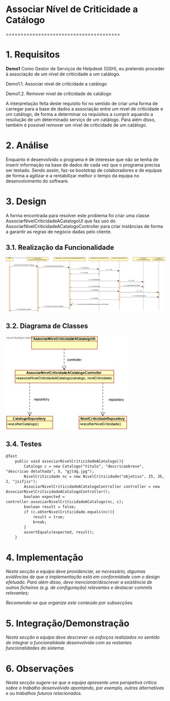 # Associar Nível de Criticidade a Catálogo
=======================================


# 1. Requisitos

**Demo1**
Como Gestor de Serviços de Helpdesk (GSH), eu pretendo proceder à associação de um nível de criticidade a um catálogo.

Demo1.1. Associar nível de criticidade a catálogo

Demo1.2. Remover nível de criticidade de catálogo

A interpretação feita deste requisito foi no sentido de criar uma forma de carregar para a base de dados a associação entre um nível de criticidade e um catálogo, de forma a determinar os requisitos a cumprir aquando a resolução de um determinado serviço de um catálogo. Para além disso, também é possível remover um nível de criticidade de um catálogo.

# 2. Análise

Enquanto é desenvolvido o programa é de interesse que não se tenha de inserir informação na base de dados de cada vez que o programa precisa ser testado. Sendo assim, faz-se bootstrap de colaboradores e de equipas de forma a agilizar e a rentabilizar melhor o tempo da equipa no desenvolvimento do software.

# 3. Design

A forma encontrada para resolver este problema foi criar uma classe AssociarNivelCriticidadeACatalogoUI que faz uso do AssociarNivelCriticidadeACatalogoController para criar instâncias de forma a garantir as regras de negócio dadas pelo cliente.

## 3.1. Realização da Funcionalidade

![AssociarNivelCriticidadeACatalogo_SD](AssociarNivelCriticidadeACatalogo_SD.jpg)

## 3.2. Diagrama de Classes

![AssociarNivelCriticidadeACatalogo_CD](AssociarNivelCriticidadeACatalogo_CD.jpg)

## 3.4. Testes 

	@Test
		public void associarNivelCriticidadeACatalogo(){
			Catalogo c = new Catalogo("titulo", "descricaobreve", "descricao detalhada", 5, "gjldg.jpg");
			NivelCriticidade nc = new NivelCriticidade("objetivo", 25, 35, 2, "jsifjis");
			AssociarNivelCriticidadeACatalogoController controller = new AssociarNivelCriticidadeACatalogoController();
			boolean expected = controller.associarNivelCriticidadeACatalogo(nc, c);
			boolean result = false;
			if (c.obterNivelCriticidade.equals(nc)){
				result = true;
				break;
			}
			assertEquals(expected, result);
		}

# 4. Implementação

*Nesta secção a equipa deve providenciar, se necessário, algumas evidências de que a implementação está em conformidade com o design efetuado. Para além disso, deve mencionar/descrever a existência de outros ficheiros (e.g. de configuração) relevantes e destacar commits relevantes;*

*Recomenda-se que organize este conteúdo por subsecções.*

# 5. Integração/Demonstração

*Nesta secção a equipa deve descrever os esforços realizados no sentido de integrar a funcionalidade desenvolvida com as restantes funcionalidades do sistema.*

# 6. Observações

*Nesta secção sugere-se que a equipa apresente uma perspetiva critica sobre o trabalho desenvolvido apontando, por exemplo, outras alternativas e ou trabalhos futuros relacionados.*



